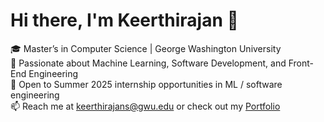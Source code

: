# Hi there, I'm Keerthirajan 👋

🎓 Master’s in Computer Science | George Washington University  
🌟 Passionate about Machine Learning, Software Development, and Front-End Engineering  
🚀 Open to Summer 2025 internship opportunities in ML / software engineering  
📫 Reach me at keerthirajans@gwu.edu or check out my [Portfolio](https://keerthirajan-personal-portfolio.netlify.app/)  
